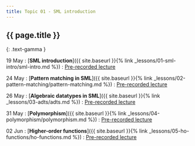 ```yaml
---
title: Topic 01 - SML introduction
---
```


## {{ page.title }}
{: .text-gamma }

19 May
: [**SML introduction**]({{ site.baseurl }}{% link _lessons/01-sml-intro/sml-intro.md %})
  : [Pre-recorded lecture](https://www.youtube.com/playlist?list=PLeIbBi3CwMZxjkRr595OVUL2GC3zCouTm)

24 May
: [**Pattern matching in SML**]({{ site.baseurl }}{% link _lessons/02-pattern-matching/pattern-matching.md %})
  : [Pre-recorded lecture](https://www.youtube.com/playlist?list=PLeIbBi3CwMZwDfs__URUz4wudPCuDuIS2)

26 May
: [**Algebraic datatypes in SML**]({{ site.baseurl }}{% link _lessons/03-adts/adts.md %})
  : [Pre-recorded lecture](https://www.youtube.com/playlist?list=PLeIbBi3CwMZzlXW1WrTxseddFxgmoC3-C)

31 May
: [**Polymorphism**]({{ site.baseurl }}{% link _lessons/04-polymorphism/polymorphism.md %})
  : [Pre-recorded lecture](https://www.youtube.com/playlist?list=PLeIbBi3CwMZwmgIVh73e1zWAvMfxiuZkR)

02 Jun
: [**Higher-order functions**]({{ site.baseurl }}{% link _lessons/05-ho-functions/ho-functions.md %})
  : [Pre-recorded lecture](https://www.youtube.com/playlist?list=PLeIbBi3CwMZyLPWOzBEkBu15ng1F2eIvX)
